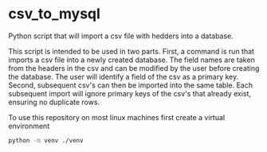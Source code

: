 # csv_to_mysql
Python script that will import a csv file with hedders into a database. 

This script is intended to be used in two parts. First, a command is run that imports a csv file into a newly created database. The field names are taken from the headers in the csv and can be modified by the user before creating the database. The user will identify a field of the csv as a primary key. Second, subsequent csv's can then be imported into the same table. Each subsequent import will ignore primary keys of the csv's that already exist, ensuring no duplicate rows.

To use this repository on most linux machines first create a virtual environment

```bash
python -m venv ./venv
```
